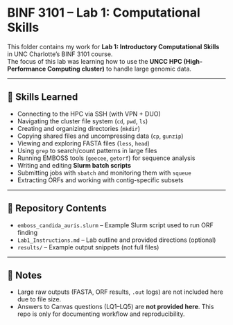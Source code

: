 # BINF 3101 – Lab 1: Computational Skills

This folder contains my work for **Lab 1: Introductory Computational Skills** in UNC Charlotte’s BINF 3101 course.  
The focus of this lab was learning how to use the **UNCC HPC (High-Performance Computing cluster)** to handle large genomic data.

---

## 🔹 Skills Learned
- Connecting to the HPC via SSH (with VPN + DUO)
- Navigating the cluster file system (`cd`, `pwd`, `ls`)
- Creating and organizing directories (`mkdir`)
- Copying shared files and uncompressing data (`cp`, `gunzip`)
- Viewing and exploring FASTA files (`less`, `head`)
- Using `grep` to search/count patterns in large files
- Running EMBOSS tools (`geecee`, `getorf`) for sequence analysis
- Writing and editing **Slurm batch scripts**
- Submitting jobs with `sbatch` and monitoring them with `squeue`
- Extracting ORFs and working with contig-specific subsets

---

## 🔹 Repository Contents
- `emboss_candida_auris.slurm` – Example Slurm script used to run ORF finding
- `Lab1_Instructions.md` – Lab outline and provided directions (optional)
- `results/` – Example output snippets (not full files)

---

## 🔹 Notes
- Large raw outputs (FASTA, ORF results, `.out` logs) are not included here due to file size.  
- Answers to Canvas questions (LQ1–LQ5) are **not provided here**. This repo is only for documenting workflow and reproducibility.
